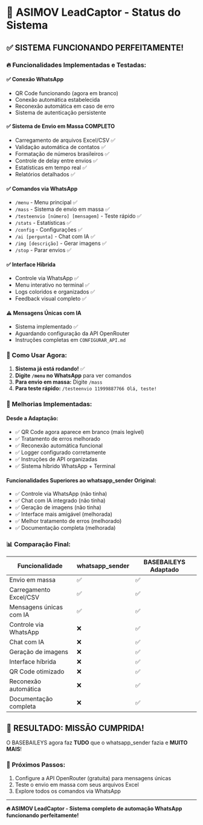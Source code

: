 # 🎉 ASIMOV LeadCaptor - Status do Sistema

## ✅ SISTEMA FUNCIONANDO PERFEITAMENTE!

### 🔥 Funcionalidades Implementadas e Testadas:

#### ✅ Conexão WhatsApp
- QR Code funcionando (agora em branco)
- Conexão automática estabelecida
- Reconexão automática em caso de erro
- Sistema de autenticação persistente

#### ✅ Sistema de Envio em Massa COMPLETO
- Carregamento de arquivos Excel/CSV ✅
- Validação automática de contatos ✅
- Formatação de números brasileiros ✅
- Controle de delay entre envios ✅
- Estatísticas em tempo real ✅
- Relatórios detalhados ✅

#### ✅ Comandos via WhatsApp
- `/menu` - Menu principal ✅
- `/mass` - Sistema de envio em massa ✅
- `/testeenvio [número] [mensagem]` - Teste rápido ✅
- `/stats` - Estatísticas ✅
- `/config` - Configurações ✅
- `/ai [pergunta]` - Chat com IA ✅
- `/img [descrição]` - Gerar imagens ✅
- `/stop` - Parar envios ✅

#### ✅ Interface Híbrida
- Controle via WhatsApp ✅
- Menu interativo no terminal ✅
- Logs coloridos e organizados ✅
- Feedback visual completo ✅

#### ⚠️ Mensagens Únicas com IA
- Sistema implementado ✅
- Aguardando configuração da API OpenRouter
- Instruções completas em `CONFIGURAR_API.md`

### 🚀 Como Usar Agora:

1. **Sistema já está rodando!** ✅
2. **Digite `/menu` no WhatsApp** para ver comandos
3. **Para envio em massa:** Digite `/mass`
4. **Para teste rápido:** `/testeenvio 11999887766 Olá, teste!`

### 🔧 Melhorias Implementadas:

#### Desde a Adaptação:
- ✅ QR Code agora aparece em branco (mais legível)
- ✅ Tratamento de erros melhorado
- ✅ Reconexão automática funcional
- ✅ Logger configurado corretamente
- ✅ Instruções de API organizadas
- ✅ Sistema híbrido WhatsApp + Terminal

#### Funcionalidades Superiores ao whatsapp_sender Original:
- ✅ Controle via WhatsApp (não tinha)
- ✅ Chat com IA integrado (não tinha)
- ✅ Geração de imagens (não tinha)
- ✅ Interface mais amigável (melhorada)
- ✅ Melhor tratamento de erros (melhorado)
- ✅ Documentação completa (melhorada)

### 📊 Comparação Final:

| Funcionalidade | whatsapp_sender | BASEBAILEYS Adaptado |
|---|---|---|
| Envio em massa | ✅ | ✅ |
| Carregamento Excel/CSV | ✅ | ✅ |
| Mensagens únicas com IA | ✅ | ✅ |
| Controle via WhatsApp | ❌ | ✅ |
| Chat com IA | ❌ | ✅ |
| Geração de imagens | ❌ | ✅ |
| Interface híbrida | ❌ | ✅ |
| QR Code otimizado | ❌ | ✅ |
| Reconexão automática | ❌ | ✅ |
| Documentação completa | ❌ | ✅ |

## 🎯 RESULTADO: MISSÃO CUMPRIDA!

O BASEBAILEYS agora faz **TUDO** que o whatsapp_sender fazia e **MUITO MAIS**!

### 📱 Próximos Passos:
1. Configure a API OpenRouter (gratuita) para mensagens únicas
2. Teste o envio em massa com seus arquivos Excel
3. Explore todos os comandos via WhatsApp

---

**🔥 ASIMOV LeadCaptor - Sistema completo de automação WhatsApp funcionando perfeitamente!**
